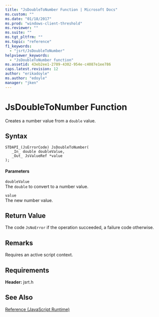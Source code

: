 ```yaml
---
title: "JsDoubleToNumber Function | Microsoft Docs"
ms.custom: ""
ms.date: "01/18/2017"
ms.prod: "windows-client-threshold"
ms.reviewer: ""
ms.suite: ""
ms.tgt_pltfrm: ""
ms.topic: "reference"
f1_keywords: 
  - "jsrt/JsDoubleToNumber"
helpviewer_keywords: 
  - "JsDoubleToNumber function"
ms.assetid: 43eb2ee1-2789-4302-954e-c4087e1ee786
caps.latest.revision: 12
author: "erikadoyle"
ms.author: "edoyle"
manager: "jken"
---
```

# JsDoubleToNumber Function
Creates a number value from a `double` value.  
  
## Syntax  
  
```  
STDAPI_(JsErrorCode) JsDoubleToNumber(  
   _In_ double doubleValue,  
   _Out_ JsValueRef *value  
);  
```  
  
#### Parameters  
 `doubleValue`  
 The `double` to convert to a number value.  
  
 `value`  
 The new number value.  
  
## Return Value  
 The code `JsNoError` if the operation succeeded, a failure code otherwise.  
  
## Remarks  
 Requires an active script context.  
  
## Requirements  
 **Header:** jsrt.h  
  
## See Also  
 [Reference (JavaScript Runtime)](../chakra-hosting/reference-javascript-runtime.md)